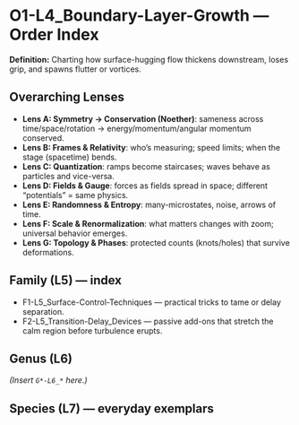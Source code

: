# O1-L4_Boundary-Layer-Growth — Order Index
**Definition:** Charting how surface-hugging flow thickens downstream, loses grip, and spawns flutter or vortices.
## Overarching Lenses

- **Lens A: Symmetry -> Conservation (Noether)**: sameness across time/space/rotation → energy/momentum/angular momentum conserved.
- **Lens B: Frames & Relativity**: who’s measuring; speed limits; when the stage (spacetime) bends.
- **Lens C: Quantization**: ramps become staircases; waves behave as particles and vice-versa.
- **Lens D: Fields & Gauge**: forces as fields spread in space; different “potentials” = same physics.
- **Lens E: Randomness & Entropy**: many-microstates, noise, arrows of time.
- **Lens F: Scale & Renormalization**: what matters changes with zoom; universal behavior emerges.
- **Lens G: Topology & Phases**: protected counts (knots/holes) that survive deformations.

## Family (L5) — index
- F1-L5_Surface-Control-Techniques — practical tricks to tame or delay separation.
- F2-L5_Transition-Delay_Devices — passive add-ons that stretch the calm region before turbulence erupts.

## Genus (L6)
_(Insert `G*-L6_*` here.)_
## Species (L7) — everyday exemplars
